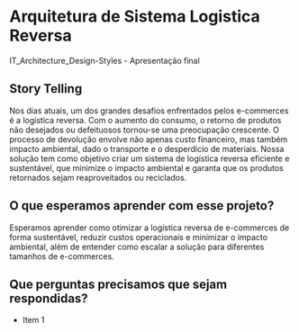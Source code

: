 # Arquitetura de Sistema Logistica Reversa
 IT_Architecture_Design-Styles - Apresentação final

## Story Telling 
Nos dias atuais, um dos grandes desafios enfrentados pelos e-commerces é a logística reversa. Com o aumento do consumo, o retorno de produtos não desejados ou defeituosos tornou-se uma preocupação crescente. O processo de devolução envolve não apenas custo financeiro, mas também impacto ambiental, dado o transporte e o desperdício de materiais. Nossa solução tem como objetivo criar um sistema de logística reversa eficiente e sustentável, que minimize o impacto ambiental e garanta que os produtos retornados sejam reaproveitados ou reciclados.

## O que esperamos aprender com esse projeto?
Esperamos aprender como otimizar a logística reversa de e-commerces de forma sustentável, reduzir custos operacionais e minimizar o impacto ambiental, além de entender como escalar a solução para diferentes tamanhos de e-commerces.


## Que perguntas precisamos que sejam respondidas?
- Item 1
